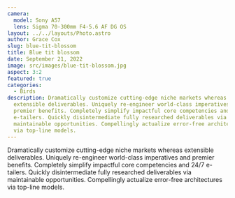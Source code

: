 ```yaml
---
camera:
  model: Sony A57
  lens: Sigma 70-300mm F4-5.6 AF DG OS
layout: ../../layouts/Photo.astro
author: Grace Cox
slug: blue-tit-blossom
title: Blue tit blossom
date: September 21, 2022
image: src/images/blue-tit-blossom.jpg
aspect: 3:2
featured: true
categories:
  - Birds
description: Dramatically customize cutting-edge niche markets whereas
  extensible deliverables. Uniquely re-engineer world-class imperatives and
  premier benefits. Completely simplify impactful core competencies and 24/7
  e-tailers. Quickly disintermediate fully researched deliverables via
  maintainable opportunities. Compellingly actualize error-free architectures
  via top-line models.
---
```


Dramatically customize cutting-edge niche markets whereas extensible deliverables. Uniquely re-engineer world-class imperatives and premier benefits. Completely simplify impactful core competencies and 24/7 e-tailers. Quickly disintermediate fully researched deliverables via maintainable opportunities. Compellingly actualize error-free architectures via top-line models.
